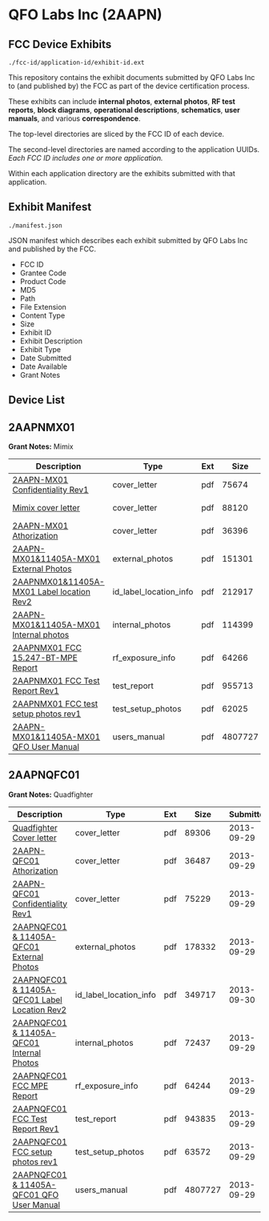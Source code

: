 # QFO Labs Inc (2AAPN)
## FCC Device Exhibits

```
./fcc-id/application-id/exhibit-id.ext
```

This repository contains the exhibit documents submitted by QFO Labs Inc to (and published by) the FCC as part of the device certification process.

These exhibits can include **internal photos**, **external photos**, **RF test reports**, **block diagrams**, **operational descriptions**, **schematics**, **user manuals**, and various **correspondence**.

The top-level directories are sliced by the FCC ID of each device.

The second-level directories are named according to the application UUIDs. *Each FCC ID includes one or more application.*

Within each application directory are the exhibits submitted with that application. 

## Exhibit Manifest

```
./manifest.json
```

JSON manifest which describes each exhibit submitted by QFO Labs Inc and published by the FCC.

- FCC ID
- Grantee Code
- Product Code
- MD5
- Path
- File Extension
- Content Type
- Size
- Exhibit ID
- Exhibit Description
- Exhibit Type
- Date Submitted
- Date Available
- Grant Notes

## Device List
## 2AAPNMX01
**Grant Notes:** Mimix

| Description | Type | Ext | Size | Submitted | Available |
| ----------- | ---- | --- | ---- | --------- | --------- |
| [2AAPN-MX01 Confidentiality Rev1](2AAPNMX01/2d082a65ac7076389dd046e42c4b3259/2085592.pdf) | cover_letter | pdf | 75674 | 2013-09-29 | 2013-09-30 |
| [Mimix cover letter](2AAPNMX01/2d082a65ac7076389dd046e42c4b3259/2085594.pdf) | cover_letter | pdf | 88120 | 2013-09-29 | 2013-09-30 |
| [2AAPN-MX01 Athorization](2AAPNMX01/2d082a65ac7076389dd046e42c4b3259/2085596.pdf) | cover_letter | pdf | 36396 | 2013-09-29 | 2013-09-30 |
| [2AAPN-MX01&11405A-MX01 External Photos](2AAPNMX01/2d082a65ac7076389dd046e42c4b3259/2085597.pdf) | external_photos | pdf | 151301 | 2013-09-29 | 2013-09-30 |
| [2AAPNMX01&11405A-MX01 Label location Rev2](2AAPNMX01/2d082a65ac7076389dd046e42c4b3259/2086597.pdf) | id_label_location_info | pdf | 212917 | 2013-09-30 | 2013-09-30 |
| [2AAPN-MX01&11405A-MX01 Internal photos](2AAPNMX01/2d082a65ac7076389dd046e42c4b3259/2085598.pdf) | internal_photos | pdf | 114399 | 2013-09-29 | 2013-09-30 |
| [2AAPNMX01 FCC 15.247-BT-MPE Report](2AAPNMX01/2d082a65ac7076389dd046e42c4b3259/2085595.pdf) | rf_exposure_info | pdf | 64266 | 2013-09-29 | 2013-09-30 |
| [2AAPNMX01 FCC Test Report Rev1](2AAPNMX01/2d082a65ac7076389dd046e42c4b3259/2085591.pdf) | test_report | pdf | 955713 | 2013-09-29 | 2013-09-30 |
| [2AAPNMX01 FCC test setup photos rev1](2AAPNMX01/2d082a65ac7076389dd046e42c4b3259/2085589.pdf) | test_setup_photos | pdf | 62025 | 2013-09-29 | 2013-09-30 |
| [2AAPN-MX01&11405A-MX01 QFO User Manual](2AAPNMX01/2d082a65ac7076389dd046e42c4b3259/2085600.pdf) | users_manual | pdf | 4807727 | 2013-09-29 | 2013-09-30 |
## 2AAPNQFC01
**Grant Notes:** Quadfighter

| Description | Type | Ext | Size | Submitted | Available |
| ----------- | ---- | --- | ---- | --------- | --------- |
| [Quadfighter Cover letter](2AAPNQFC01/ec32ccc3f27c7bc510e1ee67cd7d77fb/2085646.pdf) | cover_letter | pdf | 89306 | 2013-09-29 | 2013-09-30 |
| [2AAPN-QFC01 Athorization](2AAPNQFC01/ec32ccc3f27c7bc510e1ee67cd7d77fb/2085648.pdf) | cover_letter | pdf | 36487 | 2013-09-29 | 2013-09-30 |
| [2AAPN-QFC01 Confidentiality Rev1](2AAPNQFC01/ec32ccc3f27c7bc510e1ee67cd7d77fb/2085650.pdf) | cover_letter | pdf | 75229 | 2013-09-29 | 2013-09-30 |
| [2AAPNQFC01 & 11405A-QFC01 External Photos](2AAPNQFC01/ec32ccc3f27c7bc510e1ee67cd7d77fb/2085651.pdf) | external_photos | pdf | 178332 | 2013-09-29 | 2013-09-30 |
| [2AAPNQFC01 & 11405A-QFC01 Label Location Rev2](2AAPNQFC01/ec32ccc3f27c7bc510e1ee67cd7d77fb/2086612.pdf) | id_label_location_info | pdf | 349717 | 2013-09-30 | 2013-09-30 |
| [2AAPNQFC01 & 11405A-QFC01 Internal Photos](2AAPNQFC01/ec32ccc3f27c7bc510e1ee67cd7d77fb/2085652.pdf) | internal_photos | pdf | 72437 | 2013-09-29 | 2013-09-30 |
| [2AAPNQFC01 FCC MPE Report](2AAPNQFC01/ec32ccc3f27c7bc510e1ee67cd7d77fb/2085649.pdf) | rf_exposure_info | pdf | 64244 | 2013-09-29 | 2013-09-30 |
| [2AAPNQFC01 FCC Test Report Rev1](2AAPNQFC01/ec32ccc3f27c7bc510e1ee67cd7d77fb/2085645.pdf) | test_report | pdf | 943835 | 2013-09-29 | 2013-09-30 |
| [2AAPNQFC01 FCC setup photos rev1](2AAPNQFC01/ec32ccc3f27c7bc510e1ee67cd7d77fb/2085643.pdf) | test_setup_photos | pdf | 63572 | 2013-09-29 | 2013-09-30 |
| [2AAPNQFC01 & 11405A-QFC01 QFO User Manual](2AAPNQFC01/ec32ccc3f27c7bc510e1ee67cd7d77fb/2085600.pdf) | users_manual | pdf | 4807727 | 2013-09-29 | 2013-09-30 |
